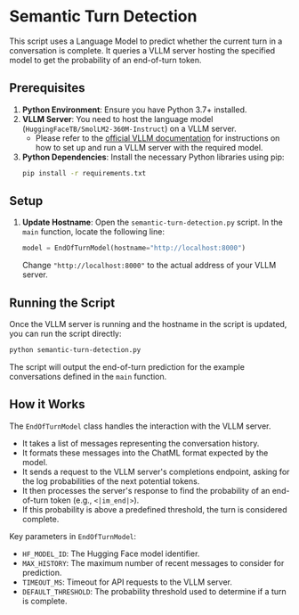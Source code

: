 # Semantic Turn Detection

This script uses a Language Model to predict whether the current turn in a conversation is complete. It queries a VLLM server hosting the specified model to get the probability of an end-of-turn token.

## Prerequisites

1.  **Python Environment**: Ensure you have Python 3.7+ installed.
2.  **VLLM Server**: You need to host the language model (`HuggingFaceTB/SmolLM2-360M-Instruct`) on a VLLM server.
    *   Please refer to the [official VLLM documentation](https://docs.vllm.ai/) for instructions on how to set up and run a VLLM server with the required model.
3.  **Python Dependencies**: Install the necessary Python libraries using pip:
    ```bash
    pip install -r requirements.txt
    ```

## Setup

1.  **Update Hostname**:
    Open the `semantic-turn-detection.py` script.
    In the `main` function, locate the following line:
    ```python
    model = EndOfTurnModel(hostname="http://localhost:8000")
    ```
    Change `"http://localhost:8000"` to the actual address of your VLLM server.

## Running the Script

Once the VLLM server is running and the hostname in the script is updated, you can run the script directly:

```bash
python semantic-turn-detection.py
```

The script will output the end-of-turn prediction for the example conversations defined in the `main` function.

## How it Works

The `EndOfTurnModel` class handles the interaction with the VLLM server.
- It takes a list of messages representing the conversation history.
- It formats these messages into the ChatML format expected by the model.
- It sends a request to the VLLM server's completions endpoint, asking for the log probabilities of the next potential tokens.
- It then processes the server's response to find the probability of an end-of-turn token (e.g., `<|im_end|>`).
- If this probability is above a predefined threshold, the turn is considered complete.

Key parameters in `EndOfTurnModel`:
- `HF_MODEL_ID`: The Hugging Face model identifier.
- `MAX_HISTORY`: The maximum number of recent messages to consider for prediction.
- `TIMEOUT_MS`: Timeout for API requests to the VLLM server.
- `DEFAULT_THRESHOLD`: The probability threshold used to determine if a turn is complete.